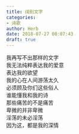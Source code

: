 ```yaml
---  
title: 阔别文字  
categories:  
- 诗歌  
author: Herb  
date: 2018-07-27 00:07:43  
draft: true
---  
```

我再写不出那样的文字  
我无法纯粹表达我的爱意  
表达我的欲望  
我的心在人间游荡太久  
必须顾及你们这些俗人    
谁能懂我和我的诗  
那些痛苦的不是痛苦  
卑微的并非卑微  
淫荡的未必淫荡  
因为这，都是我的深情